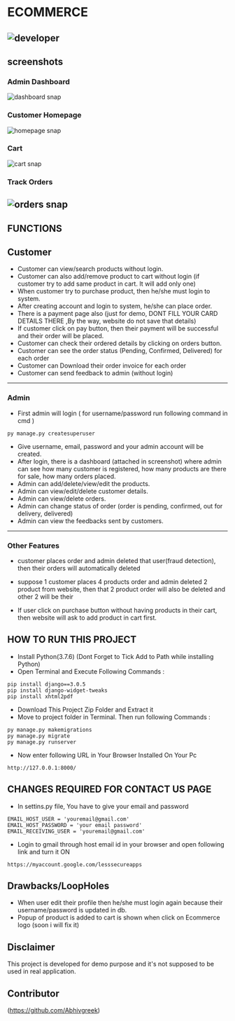 # ECOMMERCE
![developer](https://img.shields.io/badge/Developed%20By%20%3A-Abhishek%20Verma-red)
---
## screenshots
### Admin Dashboard
![dashboard snap](https://github.com/Abhivgreek/Shagio-Ecommerce/blob/master/static/screenshots/adminHomepage.png)
### Customer Homepage
![homepage snap](https://github.com/Abhivgreek/Shagio-Ecommerce/blob/master/static/screenshots/customerhomepage.png)
### Cart
![cart snap](https://github.com/Abhivgreek/Shagio-Ecommerce/blob/master/static/screenshots/cart.png)
### Track Orders
![orders snap](https://github.com/Abhivgreek/Shagio-Ecommerce/blob/master/static/screenshots/orderspage.png)
---
## FUNCTIONS
## Customer
- Customer can view/search products without login.
- Customer can also add/remove product to cart without login (if customer try to add same product in cart. It will add only one)
- When customer try to purchase product, then he/she must login to system.
- After creating account and login to system, he/she can place order.
- There is a payment page also (just for demo, DONT FILL YOUR CARD DETAILS THERE ,By the way, website do not save that details)
- If customer click on pay button, then their payment will be successful and their order will be placed.
- Customer can check their ordered details by clicking on orders button.
- Customer can see the order status (Pending, Confirmed, Delivered) for each order  
- Customer can Download their order invoice for each order
- Customer can send feedback to admin (without login)
---
### Admin
- First admin will login ( for username/password run following command in cmd )
```
py manage.py createsuperuser
```
- Give username, email, password and your admin account will be created.
- After login, there is a dashboard (attached in screenshot) where admin can see how many customer is registered, how many products are there for sale, how many orders placed.
- Admin can add/delete/view/edit the products.
- Admin can view/edit/delete customer details.
- Admin can view/delete orders.
- Admin can change status of order (order is pending, confirmed, out for delivery, delivered)
- Admin can view the feedbacks sent by customers.
---
### Other Features
- customer places order and admin deleted that user(fraud detection), then their orders will automatically deleted

- suppose 1 customer places 4 products order and admin deleted 2 product from website, then that 2 product order will
    also be deleted and other 2 will be their
- If user click on purchase button without having products in their cart, then website will ask to add product in cart first.



## HOW TO RUN THIS PROJECT
- Install Python(3.7.6) (Dont Forget to Tick Add to Path while installing Python)
- Open Terminal and Execute Following Commands :
```
pip install django==3.0.5
pip install django-widget-tweaks
pip install xhtml2pdf

```
- Download This Project Zip Folder and Extract it
- Move to project folder in Terminal. Then run following Commands :
```
py manage.py makemigrations
py manage.py migrate
py manage.py runserver
```
- Now enter following URL in Your Browser Installed On Your Pc
```
http://127.0.0.1:8000/
```

## CHANGES REQUIRED FOR CONTACT US PAGE
- In settins.py file, You have to give your email and password
```
EMAIL_HOST_USER = 'youremail@gmail.com'
EMAIL_HOST_PASSWORD = 'your email password'
EMAIL_RECEIVING_USER = 'youremail@gmail.com'
```
- Login to gmail through host email id in your browser and open following link and turn it ON
```
https://myaccount.google.com/lesssecureapps
```
## Drawbacks/LoopHoles
- When user edit their profile then he/she must login again because their username/password is updated in db.
- Popup of product is added to cart is shown when click on Ecommerce logo (soon i will fix it)

## Disclaimer
This project is developed for demo purpose and it's not supposed to be used in real application.

## Contributor
(https://github.com/Abhivgreek)
